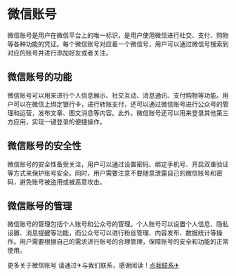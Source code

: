 # 微信账号

微信账号是用户在微信平台上的唯一标识，是用户使用微信进行社交、支付、购物等各种功能的凭证。每个微信账号对应着一个微信号，用户可以通过微信号搜索到对应的账号并进行添加好友或者关注。

## 微信账号的功能

微信账号可以用来进行个人信息展示、社交互动、消息通讯、支付购物等功能。用户可以在微信上绑定银行卡，进行转账支付，还可以通过微信账号进行公众号的管理和运营，发布文章、图文消息等内容。此外，微信账号还可以用来登录其他第三方应用，实现一键登录的便捷操作。

## 微信账号的安全性

微信账号的安全性备受关注，用户可以通过设置密码、绑定手机号、开启双重验证等方式来保护账号安全。同时，用户需要注意不要随意泄露自己的微信账号和密码，避免账号被盗用或被恶意攻击。

## 微信账号的管理

微信账号的管理包括个人账号和公众号的管理。个人账号可以设置个人信息、隐私设置、消息提醒等功能，而公众号可以进行粉丝管理、内容发布、数据统计等操作。用户需要根据自己的需求进行账号的合理管理，保障账号的安全和功能的正常使用。

更多关于微信账号 请通过✈与我们联系，感谢阅读！[点我联系✈](https://hk.k02.cc)